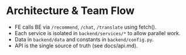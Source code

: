 # Architecture & Team Flow
- FE calls BE via `/recommend`, `/chat`, `/translate` using fetch().
- Each service is isolated in `backend/services/*` to allow parallel work.
- Data in `backend/data` and constants in `backend/config.py`.
- API is the single source of truth (see docs/api.md).
